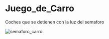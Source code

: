 # Juego_de_Carro
Coches que se detienen con la luz del semaforo


![semaforo_carro](https://github.com/gohset/Juego_de_Carro/assets/76674375/e10f040e-2461-4b68-be40-fd0826562d4e)
